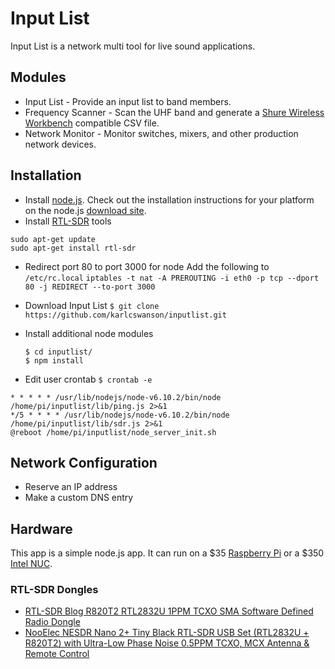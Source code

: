 # Input List
Input List is a network multi tool for live sound applications.  

## Modules
* Input List - Provide an input list to band members.
* Frequency Scanner - Scan the UHF band and generate a [Shure Wireless Workbench](http://www.shure.com/americas/products/software/wireless-workbench/wireless-workbench-6) compatible CSV file.
* Network Monitor - Monitor switches, mixers, and other production network devices.

## Installation
* Install [node.js](https://nodejs.org).  Check out the installation  instructions for your platform on the node.js [download site](https://nodejs.org/en/download/).
* Install [RTL-SDR](http://osmocom.org/projects/sdr/wiki/rtl-sdr) tools

```
sudo apt-get update
sudo apt-get install rtl-sdr
```

* Redirect port 80 to port 3000 for node
Add the following to `/etc/rc.local`
`iptables -t nat -A PREROUTING -i eth0 -p tcp --dport 80 -j REDIRECT --to-port 3000`

* Download Input List ```$ git clone https://github.com/karlcswanson/inputlist.git```
* Install additional node modules
  ```
  $ cd inputlist/
  $ npm install
  ```

* Edit user crontab `$ crontab -e`
```
* * * * * /usr/lib/nodejs/node-v6.10.2/bin/node /home/pi/inputlist/lib/ping.js 2>&1
*/5 * * * * /usr/lib/nodejs/node-v6.10.2/bin/node /home/pi/inputlist/lib/sdr.js 2>&1
@reboot /home/pi/inputlist/node_server_init.sh
```

## Network Configuration
* Reserve an IP address
* Make a custom DNS entry


## Hardware
This app is a simple node.js app.  It can run on a $35 [Raspberry Pi](http://amzn.to/2qwdky5) or a $350 [Intel NUC](http://amzn.to/2qABmY5).


### RTL-SDR Dongles
* [RTL-SDR Blog R820T2 RTL2832U 1PPM TCXO SMA Software Defined Radio Dongle](http://amzn.to/2qvKjCY)
* [NooElec NESDR Nano 2+ Tiny Black RTL-SDR USB Set (RTL2832U + R820T2) with Ultra-Low Phase Noise 0.5PPM TCXO, MCX Antenna & Remote Control](http://amzn.to/2qvQarO)
